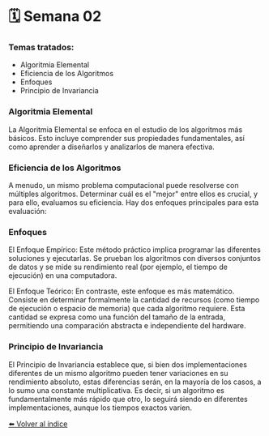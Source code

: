 # 🗓️ Semana 02
### Temas tratados:
- Algoritmia Elemental
- Eficiencia de los Algoritmos
- Enfoques
- Principio de Invariancia
### Algoritmia Elemental
La Algoritmia Elemental se enfoca en el estudio de los algoritmos más básicos. Esto incluye comprender sus propiedades fundamentales, así como aprender a diseñarlos y analizarlos de manera efectiva.

### Eficiencia de los Algoritmos
A menudo, un mismo problema computacional puede resolverse con múltiples algoritmos. Determinar cuál es el "mejor" entre ellos es crucial, y para ello, evaluamos su eficiencia. Hay dos enfoques principales para esta evaluación:

### Enfoques
El Enfoque Empírico: Este método práctico implica programar las diferentes soluciones y ejecutarlas. Se prueban los algoritmos con diversos conjuntos de datos y se mide su rendimiento real (por ejemplo, el tiempo de ejecución) en una computadora.

El Enfoque Teórico: En contraste, este enfoque es más matemático. Consiste en determinar formalmente la cantidad de recursos (como tiempo de ejecución o espacio de memoria) que cada algoritmo requiere. Esta cantidad se expresa como una función del tamaño de la entrada, permitiendo una comparación abstracta e independiente del hardware.

### Principio de Invariancia
El Principio de Invariancia establece que, si bien dos implementaciones diferentes de un mismo algoritmo pueden tener variaciones en su rendimiento absoluto, estas diferencias serán, en la mayoría de los casos, a lo sumo una constante multiplicativa. Es decir, si un algoritmo es fundamentalmente más rápido que otro, lo seguirá siendo en diferentes implementaciones, aunque los tiempos exactos varíen.

[⬅️ Volver al índice](../README.md)

